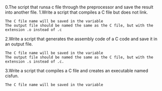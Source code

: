 0.The script that runsa c file through the preprocessor and save the result into another file.
1.Write a script that compiles a C file but does not link.

    The C file name will be saved in the variable 
    The output file should be named the same as the C file, but with the extension .o instead of .c
2.Write a script that generates the assembly code of a C code and save it in an output file.

    The C file name will be saved in the variable 
    The output file should be named the same as the C file, but with the extension .s instead of .c.

3.Write a script that compiles a C file and creates an executable named cisfun.

    The C file name will be saved in the variable 

